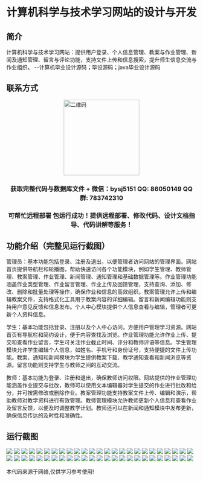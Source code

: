 <p><h1 align="center">计算机科学与技术学习网站的设计与开发</h1></p>

## 简介
计算机科学与技术学习网站：提供用户登录、个人信息管理、教案与作业管理、新闻及通知管理、留言与评论功能，支持文件上传和信息搜索，提升师生信息交流与作业组织。    --计算机毕业设计源码；毕设源码；java毕业设计源码


## 联系方式
<img src="https://bs-1329754181.cos.ap-shanghai.myqcloud.com/wx.jpg" alt="二维码" style="display: block; margin: 0 auto;" width="200px">
<p><h3 align="center">获取完整代码与数据库文件 + 微信：bysj5151 QQ: 86050149 QQ群: 783742310</h3></p>
<p><h3 align="center">可帮忙远程部署 包运行成功！提供远程部署、修改代码、设计文档指导、代码讲解等服务！</h3></p>

## 功能介绍（完整见运行截图）
管理员：基本功能包括登录、注册及退出，以便管理者访问网站的管理界面。网站首页提供导航栏和轮播图，帮助快速访问各个功能模块，例如学生管理、教师管理、教案管理、作业管理、新闻管理、通知管理和基础数据管理等。作业管理功能涵盖作业类型管理、作业留言管理、作业上传及回馈管理，支持查询、添加、修改、删除和批量处理等操作，确保作业和信息的高效组织。教案管理允许上传和编辑教案文件，支持格式化工具用于教案内容的详细编辑。留言和新闻编辑功能则支持用户意见反馈和信息发布。个人中心模块提供个人信息查看与编辑，管理者可更新个人资料信息。

学生：基本功能包括登录、注册以及个人中心访问，方便用户管理学习资源。网站首页有导航栏和简约设计，便于内容查找及浏览。作业管理功能允许作业上传、提交和查看作业留言，学生可关注作业截止时间、评分和教师评语等信息。学生管理模块允许学生编辑个人信息，如姓名、手机号和身份证号，支持便捷的文件上传功能。教案、通知和新闻模块为学生提供教案下载、教学通知查看和新闻浏览等资源。留言功能则支持学生与教师之间的互动交流。

教师：基本功能为登录、注册和退出，确保教师访问权限。网站提供的作业管理功能涵盖作业提交与批改，教师可以使用文本编辑器对学生提交的作业进行批改和给分，并可按需修改或删除作业。教案管理功能支持教案文件上传、编辑和演示，帮助教师对教学资料进行有效管理。教师管理模块允许教师更新个人信息和查看作业及留言反馈，以便及时调整教学计划。教师还可以在新闻和通知模块中发布更新，确保信息传达的及时性和准确性。


## 运行截图
![](https://bs-1329754181.cos.ap-shanghai.myqcloud.com/ssm/ComputerScienceAndTechnologyLearningWebsite/img/001.jpg)
![](https://bs-1329754181.cos.ap-shanghai.myqcloud.com/ssm/ComputerScienceAndTechnologyLearningWebsite/img/002.jpg)
![](https://bs-1329754181.cos.ap-shanghai.myqcloud.com/ssm/ComputerScienceAndTechnologyLearningWebsite/img/003.jpg)
![](https://bs-1329754181.cos.ap-shanghai.myqcloud.com/ssm/ComputerScienceAndTechnologyLearningWebsite/img/004.jpg)
![](https://bs-1329754181.cos.ap-shanghai.myqcloud.com/ssm/ComputerScienceAndTechnologyLearningWebsite/img/005.jpg)
![](https://bs-1329754181.cos.ap-shanghai.myqcloud.com/ssm/ComputerScienceAndTechnologyLearningWebsite/img/006.jpg)
![](https://bs-1329754181.cos.ap-shanghai.myqcloud.com/ssm/ComputerScienceAndTechnologyLearningWebsite/img/007.jpg)
![](https://bs-1329754181.cos.ap-shanghai.myqcloud.com/ssm/ComputerScienceAndTechnologyLearningWebsite/img/008.jpg)
![](https://bs-1329754181.cos.ap-shanghai.myqcloud.com/ssm/ComputerScienceAndTechnologyLearningWebsite/img/009.jpg)
![](https://bs-1329754181.cos.ap-shanghai.myqcloud.com/ssm/ComputerScienceAndTechnologyLearningWebsite/img/010.jpg)
![](https://bs-1329754181.cos.ap-shanghai.myqcloud.com/ssm/ComputerScienceAndTechnologyLearningWebsite/img/011.jpg)
![](https://bs-1329754181.cos.ap-shanghai.myqcloud.com/ssm/ComputerScienceAndTechnologyLearningWebsite/img/012.jpg)
![](https://bs-1329754181.cos.ap-shanghai.myqcloud.com/ssm/ComputerScienceAndTechnologyLearningWebsite/img/013.jpg)
![](https://bs-1329754181.cos.ap-shanghai.myqcloud.com/ssm/ComputerScienceAndTechnologyLearningWebsite/img/014.jpg)
![](https://bs-1329754181.cos.ap-shanghai.myqcloud.com/ssm/ComputerScienceAndTechnologyLearningWebsite/img/015.jpg)
![](https://bs-1329754181.cos.ap-shanghai.myqcloud.com/ssm/ComputerScienceAndTechnologyLearningWebsite/img/016.jpg)
![](https://bs-1329754181.cos.ap-shanghai.myqcloud.com/ssm/ComputerScienceAndTechnologyLearningWebsite/img/017.jpg)
![](https://bs-1329754181.cos.ap-shanghai.myqcloud.com/ssm/ComputerScienceAndTechnologyLearningWebsite/img/018.jpg)
![](https://bs-1329754181.cos.ap-shanghai.myqcloud.com/ssm/ComputerScienceAndTechnologyLearningWebsite/img/019.jpg)
![](https://bs-1329754181.cos.ap-shanghai.myqcloud.com/ssm/ComputerScienceAndTechnologyLearningWebsite/img/020.jpg)
![](https://bs-1329754181.cos.ap-shanghai.myqcloud.com/ssm/ComputerScienceAndTechnologyLearningWebsite/img/021.jpg)
![](https://bs-1329754181.cos.ap-shanghai.myqcloud.com/ssm/ComputerScienceAndTechnologyLearningWebsite/img/022.jpg)
![](https://bs-1329754181.cos.ap-shanghai.myqcloud.com/ssm/ComputerScienceAndTechnologyLearningWebsite/img/023.jpg)
![](https://bs-1329754181.cos.ap-shanghai.myqcloud.com/ssm/ComputerScienceAndTechnologyLearningWebsite/img/024.jpg)
![](https://bs-1329754181.cos.ap-shanghai.myqcloud.com/ssm/ComputerScienceAndTechnologyLearningWebsite/img/025.jpg)
![](https://bs-1329754181.cos.ap-shanghai.myqcloud.com/ssm/ComputerScienceAndTechnologyLearningWebsite/img/026.jpg)
![](https://bs-1329754181.cos.ap-shanghai.myqcloud.com/ssm/ComputerScienceAndTechnologyLearningWebsite/img/027.jpg)
![](https://bs-1329754181.cos.ap-shanghai.myqcloud.com/ssm/ComputerScienceAndTechnologyLearningWebsite/img/028.jpg)
![](https://bs-1329754181.cos.ap-shanghai.myqcloud.com/ssm/ComputerScienceAndTechnologyLearningWebsite/img/029.jpg)
![](https://bs-1329754181.cos.ap-shanghai.myqcloud.com/ssm/ComputerScienceAndTechnologyLearningWebsite/img/030.jpg)
![](https://bs-1329754181.cos.ap-shanghai.myqcloud.com/ssm/ComputerScienceAndTechnologyLearningWebsite/img/031.jpg)
![](https://bs-1329754181.cos.ap-shanghai.myqcloud.com/ssm/ComputerScienceAndTechnologyLearningWebsite/img/032.jpg)
![](https://bs-1329754181.cos.ap-shanghai.myqcloud.com/ssm/ComputerScienceAndTechnologyLearningWebsite/img/033.jpg)
![](https://bs-1329754181.cos.ap-shanghai.myqcloud.com/ssm/ComputerScienceAndTechnologyLearningWebsite/img/034.jpg)
![](https://bs-1329754181.cos.ap-shanghai.myqcloud.com/ssm/ComputerScienceAndTechnologyLearningWebsite/img/035.jpg)
![](https://bs-1329754181.cos.ap-shanghai.myqcloud.com/ssm/ComputerScienceAndTechnologyLearningWebsite/img/036.jpg)
![](https://bs-1329754181.cos.ap-shanghai.myqcloud.com/ssm/ComputerScienceAndTechnologyLearningWebsite/img/037.jpg)
![](https://bs-1329754181.cos.ap-shanghai.myqcloud.com/ssm/ComputerScienceAndTechnologyLearningWebsite/img/038.jpg)
![](https://bs-1329754181.cos.ap-shanghai.myqcloud.com/ssm/ComputerScienceAndTechnologyLearningWebsite/img/039.jpg)
![](https://bs-1329754181.cos.ap-shanghai.myqcloud.com/ssm/ComputerScienceAndTechnologyLearningWebsite/img/040.jpg)
![](https://bs-1329754181.cos.ap-shanghai.myqcloud.com/ssm/ComputerScienceAndTechnologyLearningWebsite/img/041.jpg)
![](https://bs-1329754181.cos.ap-shanghai.myqcloud.com/ssm/ComputerScienceAndTechnologyLearningWebsite/img/042.jpg)
![](https://bs-1329754181.cos.ap-shanghai.myqcloud.com/ssm/ComputerScienceAndTechnologyLearningWebsite/img/043.jpg)
![](https://bs-1329754181.cos.ap-shanghai.myqcloud.com/ssm/ComputerScienceAndTechnologyLearningWebsite/img/044.jpg)
![](https://bs-1329754181.cos.ap-shanghai.myqcloud.com/ssm/ComputerScienceAndTechnologyLearningWebsite/img/045.jpg)
![](https://bs-1329754181.cos.ap-shanghai.myqcloud.com/ssm/ComputerScienceAndTechnologyLearningWebsite/img/046.jpg)
![](https://bs-1329754181.cos.ap-shanghai.myqcloud.com/ssm/ComputerScienceAndTechnologyLearningWebsite/img/047.jpg)
![](https://bs-1329754181.cos.ap-shanghai.myqcloud.com/ssm/ComputerScienceAndTechnologyLearningWebsite/img/048.jpg)
![](https://bs-1329754181.cos.ap-shanghai.myqcloud.com/ssm/ComputerScienceAndTechnologyLearningWebsite/img/049.jpg)
![](https://bs-1329754181.cos.ap-shanghai.myqcloud.com/ssm/ComputerScienceAndTechnologyLearningWebsite/img/050.jpg)

<p>本代码来源于网络,仅供学习参考使用!</p>
